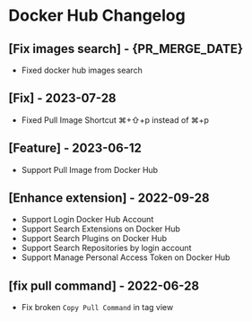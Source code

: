 # Docker Hub Changelog

## [Fix images search] - {PR_MERGE_DATE}

- Fixed docker hub images search

## [Fix] - 2023-07-28

- Fixed Pull Image Shortcut ⌘+⇧+p instead of ⌘+p

## [Feature] - 2023-06-12

- Support Pull Image from Docker Hub

## [Enhance extension] - 2022-09-28

- Support Login Docker Hub Account
- Support Search Extensions on Docker Hub
- Support Search Plugins on Docker Hub
- Support Search Repositories by login account
- Support Manage Personal Access Token on Docker Hub

## [fix pull command] - 2022-06-28

- Fix broken `Copy Pull Command` in tag view
